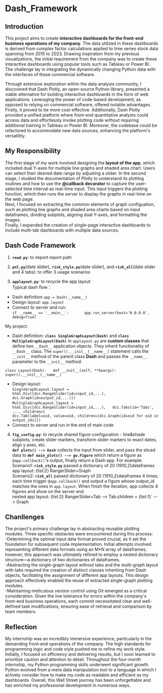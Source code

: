 # Dash_Framework
## Introduction  
This project aims to create **interactive dashboards for the front-end business operations of my company**. The data utilized in these dashboards is derived from complex factor calculations applied to time series stock data spanning from 2015 to 2023. Drawing inspiration from my previous visualizations, the initial requirement from the company was to create these interactive dashboards using popular tools such as Tableau or Power BI. The challenge lay in integrating the dynamically changing Python data with the interfaces of these commercial software.  

Through extensive exploration within the data analysis community, I discovered that Dash Plotly, an open-source Python library, presented a viable alternative for building interactive dashboards in the form of web applications.  Leveraging the power of code-based development, as opposed to relying on commercial software, offered notable advantages. Firstly, it proved to be more cost-effective. Additionally, Dash Plotly provided a unified platform where front-end quantitative analysts could access data and effortlessly invoke plotting code without requiring additional training in Tableau or Power BI. Moreover, the codebase could be refactored to accommodate new data sources, enhancing the platform's versatility.  

## My Responsibility
The first stage of my work involved designing the **layout of the app**, which included dual Y-axes for multiple line graphs and shaded area chart. Users can select their desired date range by adjusting a slider. 
In the second stage, I studied the documentation of Plotly to understand its plotting routines and how to use the **@callback decorator** to capture the user-selected time interval as real-time input. This input triggers the plotting function, which then runs the server to display the graphs in real-time on the web page.  
Next, I focused on extracting the common elements of graph configuation, such as plotting line graphs and shaded area charts based on input dataframes, dividing subplots, aligning dual Y-axes, and formatting the images.  
Finally, I expanded the creation of single-page interactive dashboards to include multi-tab dashboards with multiple data sources.  

## Dash Code Framework
1. **`read.py`**: to import report path 

2. **`pnl.py`**(date slider), **`risk_style.py`**(date slider), and **`risk_all`**(date slider and 4 tabs): to offer 3 usage scenarios  

3. **`applayout.py`**: to recycle the app layout       
Typical dash flow：   
- Dash definition `app = Dash(__name__)` 
- Design layout: `app.layout`
- Connect to server and run:    
  `if __name__ == '__main__':      
    app.run_server(host='0.0.0.0', debug=True)`  

My project:  
-  Dash definition: **`class SingleGraphLayout(Dash)`** and **`class MultipleGraphLayout(Dash)`** in `applayout.py` are **custom classes** that define two `__Dash__` application objects. They inherit functionality of `__Dash__` class. The `super().__init__(__name__)` statement calls the `__init__` method of the parent class __Dash__ and passes the `__name__` parameter to the `__init__` method.  

`class Layout(Dash):  
    def __init__(self, **kwargs):        
      super().__init__(__name__)`  
        
- Design layout:  
  `SingleGraphLayout.layout = html.Div([dcc.RangeSlider(id=input_id,...),  
                                        dcc.Graph(id=output_id,...)])`  
  `MultipleGraphLayout.layout = html.Div([dcc.RangeSlider(id=input_id,...),  
                                          dcc.Tabs(id='Tabs', ..., children=[                                            
                                          dcc.Tab(label=oid, value=oid, children=[dcc.Graph(id=oid for oid in output_ids]])`  
- Connect to server and run in the end of main code

4. **`fig_config.py`**: to recycle shared figure configuration - line&shade subplots, create slider markers, transform slider markers to exact dates, align y axes, etc.  
**`def plots() --> Dash`** collects the input from slider, and pass the sliced data to **`def main_plots() --> go.Figure`** which return a figure as  `@app.callback()`'s output, finally return a Dash app. For example:     
     Scenario1: **`risk_style.py`** passed a dictionary of 20 (1910,2)dataframes  
     app layout: {list:2} RangerSlider+Graph    
     Scenario2: **`risk_all`** passed dictionary of 20 (1910,2)dataframes 4 times; each time trigger `@app.callback()` and output a figure whose output_id matches the ones in `app.layout`. When finish the iteration, app collects 4 figures and show on the server end.  
     nested app layout: {list:2} RangerSlider+Tab --> Tab.children = {list:1}` --> Graph

## Chanllenges  
The project's primary challenge lay in abstracting reusable plotting modules. Three specific obstacles were encountered during this process:  
-Determining the optimal input data format proved crucial, as it set the foundation for subsequent code implementation. Initial attempts involved representing different data formats using an M*N array of dataframes; however, this approach was ultimately refined to employ a nested dictionary structure—a dictionary of two dictionaries of dataframes.  
-Abstracting the single-graph layout without tabs and the multi-graph layout with tabs required the creation of distinct classes inheriting from Dash objects, facilitating the assignment of different app layouts. This design approach effectively enabled the reuse of extracted single-graph plotting modules.  
-Maintaining meticulous version control using Git emerged as a critical consideration. Given the low tolerance for errors within the company's front-end business operations, each commit necessitated clear and well-defined task modifications, ensuring ease of retrieval and comparison by team members.  

## Reflection    
My internship was an incredibly immersive experience, particularly in the demanding front-end operations of the company. The high standards for programming logic and code style pushed me to refine my work style. Initially, I focused on efficiency and delivering results, but I soon learned to prioritize caution and attention to detail. Throughout the four-month internship, my Python programming skills underwent significant growth. Python evolved from a mere data manipulation tool to a language in which I actively consider how to make my code as readable and efficient as my dashboards. Overall, this Wall Street journey has been unforgettable and has enriched my professional development in numerous ways.
